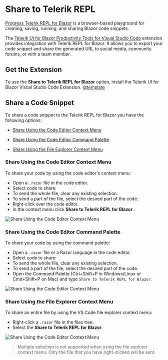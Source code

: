 
# Share to Telerik REPL

[Progress Telerik REPL for Blazor](https://www.telerik.com/blazor-ui/repl) is a browser-based playground for creating, saving, running, and sharing Blazor code snippets.

The [Telerik UI for Blazor Productivity Tools for Visual Studio Code](https://marketplace.visualstudio.com/items?itemName=TelerikInc.blazortemplatewizard) extension provides integration with Telerik REPL for Blazor. It allows you to export your code snippet and share the generated URL to social media, community forums, or with a team member.

## Get the Extension

To use the **Share to Telerik REPL for Blazor** option, install the Telerik UI for Blazor Visual Studio Code Extension.
@[template](/_contentTemplates/common/general-info.md#vs-code-x-download)

## Share a Code Snippet

To share a code snippet to the Telerik REPL for Blazor you have the following options:

* [Share Using the Code Editor Context Menu](#share-using-the-code-editor-context-menu)

* [Share Using the Code Editor Command Palette](#share-using-the-code-editor-command-palette)

* [Share Using the File Explorer Context Menu](#share-using-the-file-explorer-context-menu)

### Share Using the Code Editor Context Menu

To share your code by using the code editor's context menu:

* Open a `.razor` file in the code editor.
* Select code to share:
* To send the whole file, clear any existing selection.
* To send a part of the file, select the desired part of the code.
* Right-click over the code editor.
* In the context menu click **Share to Telerik REPL for Blazor**.

![Share Using the Code Editor Context Menu](images/share-to-repl-editor-context-menu.png)

### Share Using the Code Editor Command Palette

To share your code by using the command palette:

* Open a `.razor` file or a Razor language in the code editor.
* Select code to share:
* To send the whole file, clear any existing selection.
* To send a part of the file, select the desired part of the code.
* Open the Command Palette (Ctrl+Shift+P in Windows/Linux or Cmd+Shift+P on Mac) and type `Share to Telerik REPL for Blazor`.

![Share Using the Code Editor Context Menu](images/share-to-repl-editor-command-palette.png)

### Share Using the File Explorer Context Menu

To share an entire file by using the VS Code file explorer context menu:

* Right-click a `.razor` file in the files tree.
* Select the **Share to Telerik REPL for Blazor**.

![Share Using the Code Editor Context Menu](images/share-to-repl-file-explorer-context-menu.png)

>Multiple selection is not supported when using the file explorer context menu. Only the file that you have right-clicked will be sent.
